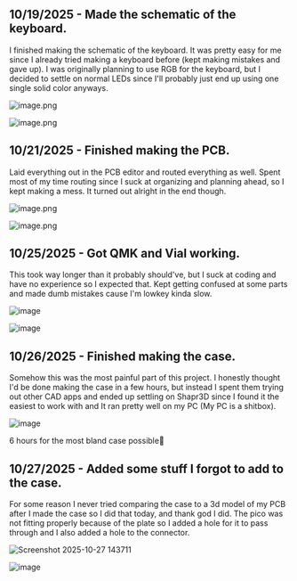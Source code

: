 <!--
  ===================    !!READ THIS NOTICE!!   ====================
  DO NOT edit this file manually. Your changes WILL BE OVERWRITTEN!
  This journal is auto generated and updated by Hack Club Blueprint.
  To edit this file, please edit your journal entries on Blueprint.
  ==================================================================
-->

## 10/19/2025 - Made the schematic of the keyboard.  

I finished making the schematic of the keyboard. It was pretty easy for me since I already tried making a keyboard before (kept making mistakes and gave up). I was originally planning to use RGB for the keyboard, but I decided to settle on normal LEDs since I'll probably just end up using one single solid color anyways.

![image.png](https://blueprint.hackclub.com/user-attachments/blobs/proxy/eyJfcmFpbHMiOnsiZGF0YSI6MzA1OSwicHVyIjoiYmxvYl9pZCJ9fQ==--a52778646d6613ec78fe17c28c9653f9cf630a5b/image.png)




![image.png](https://blueprint.hackclub.com/user-attachments/blobs/proxy/eyJfcmFpbHMiOnsiZGF0YSI6MzA1NSwicHVyIjoiYmxvYl9pZCJ9fQ==--2989c3261166783b6c6c91181f2aa6ca21aa2056/image.png)
  

## 10/21/2025 - Finished making the PCB.  

Laid everything out in the PCB editor and routed everything as well. Spent most of my time routing since I suck at organizing and planning ahead, so I kept making a mess. It turned out alright in the end though.

![image.png](https://blueprint.hackclub.com/user-attachments/blobs/proxy/eyJfcmFpbHMiOnsiZGF0YSI6Mzc4MCwicHVyIjoiYmxvYl9pZCJ9fQ==--01091bc7af9c030d8d709c1a21b88c42b5b79343/image.png)

![image.png](https://blueprint.hackclub.com/user-attachments/blobs/proxy/eyJfcmFpbHMiOnsiZGF0YSI6Mzc4MSwicHVyIjoiYmxvYl9pZCJ9fQ==--aaed1e3814684ab8c1ddcc4263c40f31f6ecf329/image.png)

   

## 10/25/2025 - Got QMK and Vial working.  

This took way longer than it probably should've, but I suck at coding and have no experience so I expected that. Kept getting confused at some parts and made dumb mistakes cause I'm lowkey kinda slow.

![image](https://blueprint.hackclub.com/user-attachments/blobs/proxy/eyJfcmFpbHMiOnsiZGF0YSI6NTQ0MywicHVyIjoiYmxvYl9pZCJ9fQ==--4d4bac4d11dfd86f2aec938a92ce43cade4be21a/image.png)


![image](https://blueprint.hackclub.com/user-attachments/blobs/proxy/eyJfcmFpbHMiOnsiZGF0YSI6NTQ0MiwicHVyIjoiYmxvYl9pZCJ9fQ==--9be0487fb8da43232751c3566e62d08c90e0268f/image.png)
  

## 10/26/2025 - Finished making the case.  

Somehow this was the most painful part of this project. I honestly thought I'd be done making the case in a few hours, but instead I spent them trying out other CAD apps and ended up settling on Shapr3D since I found it the easiest to work with and It ran pretty well on my PC (My PC is a shitbox).

![image](https://blueprint.hackclub.com/user-attachments/blobs/proxy/eyJfcmFpbHMiOnsiZGF0YSI6NTcyOSwicHVyIjoiYmxvYl9pZCJ9fQ==--2b515b893e3c74e4cb07a52ed6bc1d10e50d51d6/image.png)

6 hours for the most bland case possible🙏

  

## 10/27/2025 - Added some stuff I forgot to add to the case.  

For some reason I never tried comparing the case to a 3d model of my PCB after I made the case so I did that today, and thank god I did. The pico was not fitting properly because of the plate so I added a hole for it to pass through and I also added a hole to the connector.

![Screenshot 2025-10-27 143711](https://blueprint.hackclub.com/user-attachments/blobs/proxy/eyJfcmFpbHMiOnsiZGF0YSI6NTkwNSwicHVyIjoiYmxvYl9pZCJ9fQ==--e59d7e1db8675af5b4cf0f89626801d421a8585d/Screenshot%202025-10-27%20143711.png)

![image](https://blueprint.hackclub.com/user-attachments/blobs/proxy/eyJfcmFpbHMiOnsiZGF0YSI6NTkwNCwicHVyIjoiYmxvYl9pZCJ9fQ==--fb5109eae1932f004d36ee8a516aa588c10e07ca/image.png)


  

